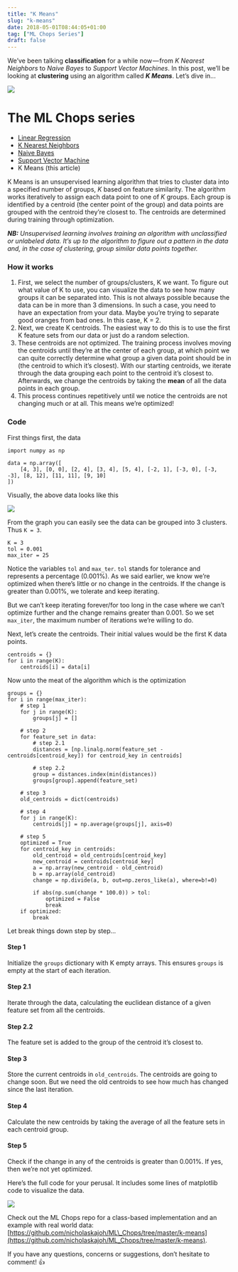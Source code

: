 ```yaml
---
title: "K Means"
slug: "k-means"
date: 2018-05-01T08:44:05+01:00
tag: ["ML Chops Series"]
draft: false
---
```


We’ve been talking **classification** for a while now — from _K Nearest Neighbors_ to _Naive Bayes_ to _Support Vector Machines_. In this post, we’ll be looking at **clustering** using an algorithm called **_K Means_**. Let’s dive in...

![](https://cdn-images-1.medium.com/max/800/1*C2uxvEivKa4FQYimkl6OJA.jpeg)

# The ML Chops series
- [Linear Regression](/linear-regression)
- [K Nearest Neighbors](/k-nearest-neighbors)
- [Naive Bayes](/naive-bayes)
- [Support Vector Machine](/linear-regression)
- K Means (this article)

K Means is an unsupervised learning algorithm that tries to cluster data into a specified number of groups, _K_ based on feature similarity. The algorithm works iteratively to assign each data point to one of _K_ groups. Each group is identified by a centroid (the center point of the group) and data points are grouped with the centroid they’re closest to. The centroids are determined during training through optimization.

**_NB:_** _Unsupervised learning involves training an algorithm with unclassified or unlabeled data. It’s up to the algorithm to figure out a pattern in the data and, in the case of clustering, group similar data points together._

### How it works

1.  First, we select the number of groups/clusters, K we want. To figure out what value of K to use, you can visualize the data to see how many groups it can be separated into. This is not always possible because the data can be in more than 3 dimensions. In such a case, you need to have an expectation from your data. Maybe you’re trying to separate good oranges from bad ones. In this case, K = 2.
2.  Next, we create K centroids. The easiest way to do this is to use the first K feature sets from our data or just do a random selection.
3.  These centroids are not optimized. The training process involves moving the centroids until they’re at the center of each group, at which point we can quite correctly determine what group a given data point should be in (the centroid to which it’s closest). With our starting centroids, we iterate through the data grouping each point to the centroid it’s closest to. Afterwards, we change the centroids by taking the **mean** of all the data points in each group.
4.  This process continues repetitively until we notice the centroids are not changing much or at all. This means we’re optimized!

### Code

First things first, the data

    import numpy as np

    data = np.array([  
        [4, 3], [0, 0], [2, 4], [3, 4], [5, 4], [-2, 1], [-3, 0], [-3, -3], [8, 12], [11, 11], [9, 10]  
    ])

Visually, the above data looks like this

![](https://cdn-images-1.medium.com/max/800/1*qsdD6dP7zqBd-jQO2sg0pQ.png)

From the graph you can easily see the data can be grouped into 3 clusters. Thus `K = 3`.

    K = 3  
    tol = 0.001  
    max_iter = 25

Notice the variables `tol` and `max_ter`. `tol` stands for tolerance and represents a percentage (0.001%). As we said earlier, we know we’re optimized when there’s little or no change in the centroids. If the change is greater than 0.001%, we tolerate and keep iterating.

But we can’t keep iterating forever/for too long in the case where we can’t optimize further and the change remains greater than 0.001. So we set `max_iter`, the maximum number of iterations we’re willing to do.

Next, let’s create the centroids. Their initial values would be the first K data points.

    centroids = {}  
    for i in range(K):  
        centroids[i] = data[i]

Now unto the meat of the algorithm which is the optimization

    groups = {}  
    for i in range(max_iter):  
        # step 1  
        for j in range(K):  
            groups[j] = []

        # step 2  
        for feature_set in data:  
            # step 2.1  
            distances = [np.linalg.norm(feature_set - centroids[centroid_key]) for centroid_key in centroids]

            # step 2.2  
            group = distances.index(min(distances))  
            groups[group].append(feature_set)

        # step 3  
        old_centroids = dict(centroids)

        # step 4  
        for j in range(K):  
            centroids[j] = np.average(groups[j], axis=0)

        # step 5  
        optimized = True  
        for centroid_key in centroids:  
            old_centroid = old_centroids[centroid_key]  
            new_centroid = centroids[centroid_key]  
            a = np.array(new_centroid - old_centroid)  
            b = np.array(old_centroid)  
            change = np.divide(a, b, out=np.zeros_like(a), where=b!=0)

            if abs(np.sum(change * 100.0)) > tol:  
                optimized = False  
                break  
        if optimized:  
            break

Let break things down step by step…

#### Step 1

Initialize the `groups` dictionary with K empty arrays. This ensures `groups` is empty at the start of each iteration.

#### Step 2.1

Iterate through the data, calculating the euclidean distance of a given feature set from all the centroids.

#### Step 2.2

The feature set is added to the group of the centroid it’s closest to.

#### Step 3

Store the current centroids in `old_centroids`. The centroids are going to change soon. But we need the old centroids to see how much has changed since the last iteration.

#### Step 4

Calculate the new centroids by taking the average of all the feature sets in each centroid group.

#### Step 5

Check if the change in any of the centroids is greater than 0.001%. If yes, then we’re not yet optimized.

Here’s the full code for your perusal. It includes some lines of matplotlib code to visualize the data.

<script src="https://gist.github.com/nicholaskajoh/a667e20925abfb5f8ad9bf748b5092fe.js"></script>

![](https://cdn-images-1.medium.com/max/800/1*xOImz1NtPQd8NrG5Y0AHWQ.png)

Check out the ML Chops repo for a class-based implementation and an example with real world data: [https://github.com/nicholaskajoh/ML\_Chops/tree/master/k-means](https://github.com/nicholaskajoh/ML_Chops/tree/master/k-means).

If you have any questions, concerns or suggestions, don’t hesitate to comment! 👍
